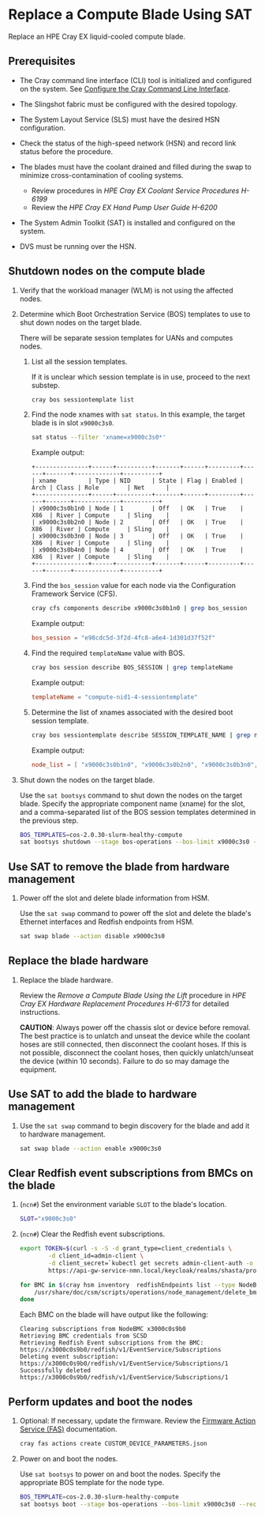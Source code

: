 # Replace a Compute Blade Using SAT

Replace an HPE Cray EX liquid-cooled compute blade.

## Prerequisites

- The Cray command line interface \(CLI\) tool is initialized and configured on the system. See [Configure the Cray Command Line Interface](../configure_cray_cli.md).

- The Slingshot fabric must be configured with the desired topology.

- The System Layout Service (SLS) must have the desired HSN configuration.

- Check the status of the high-speed network (HSN) and record link status before the procedure.

- The blades must have the coolant drained and filled during the swap to minimize cross-contamination of cooling systems.

  - Review procedures in *HPE Cray EX Coolant Service Procedures H-6199*
  - Review the *HPE Cray EX Hand Pump User Guide H-6200*

- The System Admin Toolkit \(SAT\) is installed and configured on the system.

- DVS must be running over the HSN.

## Shutdown nodes on the compute blade

1. Verify that the workload manager (WLM) is not using the affected nodes.

1. Determine which Boot Orchestration Service \(BOS\) templates to use to shut down nodes on the target blade.

   There will be separate session templates for UANs and computes nodes.

   1. List all the session templates.

      If it is unclear which session template is in use, proceed to the next substep.

      ```bash
      cray bos sessiontemplate list
      ```

   1. Find the node xnames with `sat status`. In this example, the target blade is in slot `x9000c3s0`.

      ```bash
      sat status --filter 'xname=x9000c3s0*'
      ```

      Example output:

      ```text
      +---------------+------+----------+-------+------+---------+------+-------+-------------+----------+
      | xname         | Type | NID      | State | Flag | Enabled | Arch | Class | Role        | Net      |
      +---------------+------+----------+-------+------+---------+------+-------+-------------+----------+
      | x9000c3s0b1n0 | Node | 1        | Off   | OK   | True    | X86  | River | Compute     | Sling    |
      | x9000c3s0b2n0 | Node | 2        | Off   | OK   | True    | X86  | River | Compute     | Sling    |
      | x9000c3s0b3n0 | Node | 3        | Off   | OK   | True    | X86  | River | Compute     | Sling    |
      | x9000c3s0b4n0 | Node | 4        | Off   | OK   | True    | X86  | River | Compute     | Sling    |
      +---------------+------+----------+-------+------+---------+------+-------+-------------+----------+
      ```

   1. Find the `bos_session` value for each node via the Configuration Framework Service (CFS).

      ```bash
      cray cfs components describe x9000c3s0b1n0 | grep bos_session
      ```

      Example output:

      ```toml
      bos_session = "e98cdc5d-3f2d-4fc8-a6e4-1d301d37f52f"
      ```

   1. Find the required `templateName` value with BOS.

      ```bash
      cray bos session describe BOS_SESSION | grep templateName
      ```

      Example output:

      ```toml
      templateName = "compute-nid1-4-sessiontemplate"
      ```

   1. Determine the list of xnames associated with the desired boot session template.

      ```bash
      cray bos sessiontemplate describe SESSION_TEMPLATE_NAME | grep node_list
      ```

      Example output:

      ```toml
      node_list = [ "x9000c3s0b1n0", "x9000c3s0b2n0", "x9000c3s0b3n0", "x9000c3s0b4n0",]
      ```

1. Shut down the nodes on the target blade.

   Use the `sat bootsys` command to shut down the nodes on the target blade. Specify the appropriate component name (xname)
   for the slot, and a comma-separated list of the BOS session templates determined in the previous step.

   ```bash
   BOS_TEMPLATES=cos-2.0.30-slurm-healthy-compute
   sat bootsys shutdown --stage bos-operations --bos-limit x9000c3s0 --recursive --bos-templates $BOS_TEMPLATES
   ```

## Use SAT to remove the blade from hardware management

1. Power off the slot and delete blade information from HSM.

   Use the `sat swap` command to power off the slot and delete the blade's Ethernet interfaces and Redfish endpoints from HSM.

   ```bash
   sat swap blade --action disable x9000c3s0
   ```

## Replace the blade hardware

1. Replace the blade hardware.

   Review the *Remove a Compute Blade Using the Lift* procedure in *HPE Cray EX Hardware Replacement Procedures H-6173* for detailed instructions.

   **CAUTION**: Always power off the chassis slot or device before removal. The best practice is to unlatch
   and unseat the device while the coolant hoses are still connected, then disconnect the coolant hoses.
   If this is not possible, disconnect the coolant hoses, then quickly unlatch/unseat the device (within 10
   seconds). Failure to do so may damage the equipment.

## Use SAT to add the blade to hardware management

1. Use the `sat swap` command to begin discovery for the blade and add it to hardware management.

   ```bash
   sat swap blade --action enable x9000c3s0
   ```

## Clear Redfish event subscriptions from BMCs on the blade

1. (`ncn#`) Set the environment variable `SLOT` to the blade's location.

    ```bash
    SLOT="x9000c3s0"
    ```

1. (`ncn#`) Clear the Redfish event subscriptions.

   ```bash
   export TOKEN=$(curl -s -S -d grant_type=client_credentials \
           -d client_id=admin-client \
           -d client_secret=`kubectl get secrets admin-client-auth -o jsonpath='{.data.client-secret}' | base64 -d` \
           https://api-gw-service-nmn.local/keycloak/realms/shasta/protocol/openid-connect/token | jq -r '.access_token')

   for BMC in $(cray hsm inventory  redfishEndpoints list --type NodeBMC --format json | jq .RedfishEndpoints[].ID -r | grep ${SLOT}); do
       /usr/share/doc/csm/scripts/operations/node_management/delete_bmc_subscriptions.py $BMC
   done
   ```

   Each BMC on the blade will have output like the following:

   ```text
   Clearing subscriptions from NodeBMC x3000c0s9b0
   Retrieving BMC credentials from SCSD
   Retrieving Redfish Event subscriptions from the BMC: https://x3000c0s9b0/redfish/v1/EventService/Subscriptions
   Deleting event subscription: https://x3000c0s9b0/redfish/v1/EventService/Subscriptions/1
   Successfully deleted https://x3000c0s9b0/redfish/v1/EventService/Subscriptions/1
   ```

## Perform updates and boot the nodes

1. Optional: If necessary, update the firmware. Review the [Firmware Action Service (FAS)](../firmware/FAS_Admin_Procedures.md) documentation.

   ```bash
   cray fas actions create CUSTOM_DEVICE_PARAMETERS.json
   ```

1. Power on and boot the nodes.

   Use `sat bootsys` to power on and boot the nodes. Specify the appropriate BOS template for the node type.

    ```bash
    BOS_TEMPLATE=cos-2.0.30-slurm-healthy-compute
    sat bootsys boot --stage bos-operations --bos-limit x9000c3s0 --recursive --bos-templates $BOS_TEMPLATE
    ```
